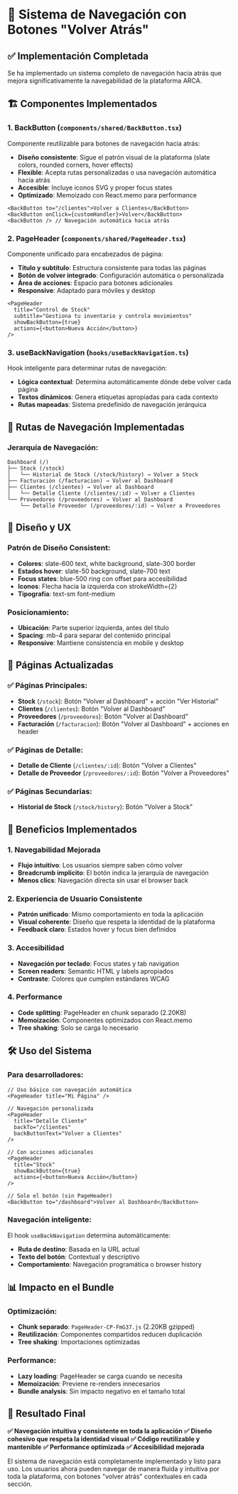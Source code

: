 # 🧭 Sistema de Navegación con Botones "Volver Atrás"

## ✅ Implementación Completada

Se ha implementado un sistema completo de navegación hacia atrás que mejora significativamente la navegabilidad de la plataforma ARCA.

## 🏗️ Componentes Implementados

### 1. **BackButton** (`components/shared/BackButton.tsx`)
Componente reutilizable para botones de navegación hacia atrás:
- **Diseño consistente**: Sigue el patrón visual de la plataforma (slate colors, rounded corners, hover effects)
- **Flexible**: Acepta rutas personalizadas o usa navegación automática hacia atrás
- **Accesible**: Incluye iconos SVG y proper focus states
- **Optimizado**: Memoizado con React.memo para performance

```tsx
<BackButton to="/clientes">Volver a Clientes</BackButton>
<BackButton onClick={customHandler}>Volver</BackButton>
<BackButton /> // Navegación automática hacia atrás
```

### 2. **PageHeader** (`components/shared/PageHeader.tsx`)
Componente unificado para encabezados de página:
- **Título y subtítulo**: Estructura consistente para todas las páginas
- **Botón de volver integrado**: Configuración automática o personalizada
- **Área de acciones**: Espacio para botones adicionales
- **Responsive**: Adaptado para móviles y desktop

```tsx
<PageHeader 
  title="Control de Stock"
  subtitle="Gestiona tu inventario y controla movimientos"
  showBackButton={true}
  actions={<button>Nueva Acción</button>}
/>
```

### 3. **useBackNavigation** (`hooks/useBackNavigation.ts`)
Hook inteligente para determinar rutas de navegación:
- **Lógica contextual**: Determina automáticamente dónde debe volver cada página
- **Textos dinámicos**: Genera etiquetas apropiadas para cada contexto
- **Rutas mapeadas**: Sistema predefinido de navegación jerárquica

## 📍 Rutas de Navegación Implementadas

### **Jerarquía de Navegación:**
```
Dashboard (/)
├── Stock (/stock)
│   └── Historial de Stock (/stock/history) → Volver a Stock
├── Facturación (/facturacion) → Volver al Dashboard
├── Clientes (/clientes) → Volver al Dashboard
│   └── Detalle Cliente (/clientes/:id) → Volver a Clientes
└── Proveedores (/proveedores) → Volver al Dashboard
    └── Detalle Proveedor (/proveedores/:id) → Volver a Proveedores
```

## 🎨 Diseño y UX

### **Patrón de Diseño Consistent:**
- **Colores**: slate-600 text, white background, slate-300 border
- **Estados hover**: slate-50 background, slate-700 text
- **Focus states**: blue-500 ring con offset para accesibilidad
- **Iconos**: Flecha hacia la izquierda con strokeWidth={2}
- **Tipografía**: text-sm font-medium

### **Posicionamiento:**
- **Ubicación**: Parte superior izquierda, antes del título
- **Spacing**: mb-4 para separar del contenido principal
- **Responsive**: Mantiene consistencia en mobile y desktop

## 📱 Páginas Actualizadas

### ✅ **Páginas Principales:**
- **Stock** (`/stock`): Botón "Volver al Dashboard" + acción "Ver Historial"
- **Clientes** (`/clientes`): Botón "Volver al Dashboard"
- **Proveedores** (`/proveedores`): Botón "Volver al Dashboard"
- **Facturación** (`/facturacion`): Botón "Volver al Dashboard" + acciones en header

### ✅ **Páginas de Detalle:**
- **Detalle de Cliente** (`/clientes/:id`): Botón "Volver a Clientes"
- **Detalle de Proveedor** (`/proveedores/:id`): Botón "Volver a Proveedores"

### ✅ **Páginas Secundarias:**
- **Historial de Stock** (`/stock/history`): Botón "Volver a Stock"

## 🚀 Beneficios Implementados

### **1. Navegabilidad Mejorada**
- **Flujo intuitivo**: Los usuarios siempre saben cómo volver
- **Breadcrumb implícito**: El botón indica la jerarquía de navegación
- **Menos clics**: Navegación directa sin usar el browser back

### **2. Experiencia de Usuario Consistente**
- **Patrón unificado**: Mismo comportamiento en toda la aplicación
- **Visual coherente**: Diseño que respeta la identidad de la plataforma
- **Feedback claro**: Estados hover y focus bien definidos

### **3. Accesibilidad**
- **Navegación por teclado**: Focus states y tab navigation
- **Screen readers**: Semantic HTML y labels apropiados
- **Contraste**: Colores que cumplen estándares WCAG

### **4. Performance**
- **Code splitting**: PageHeader en chunk separado (2.20KB)
- **Memoización**: Componentes optimizados con React.memo
- **Tree shaking**: Solo se carga lo necesario

## 🛠️ Uso del Sistema

### **Para desarrolladores:**
```tsx
// Uso básico con navegación automática
<PageHeader title="Mi Página" />

// Navegación personalizada
<PageHeader 
  title="Detalle Cliente"
  backTo="/clientes"
  backButtonText="Volver a Clientes"
/>

// Con acciones adicionales
<PageHeader 
  title="Stock"
  showBackButton={true}
  actions={<button>Nueva Acción</button>}
/>

// Solo el botón (sin PageHeader)
<BackButton to="/dashboard">Volver al Dashboard</BackButton>
```

### **Navegación inteligente:**
El hook `useBackNavigation` determina automáticamente:
- **Ruta de destino**: Basada en la URL actual
- **Texto del botón**: Contextual y descriptivo
- **Comportamiento**: Navegación programática o browser history

## 📊 Impacto en el Bundle

### **Optimización:**
- **Chunk separado**: `PageHeader-CP-FmG37.js` (2.20KB gzipped)
- **Reutilización**: Componentes compartidos reducen duplicación
- **Tree shaking**: Importaciones optimizadas

### **Performance:**
- **Lazy loading**: PageHeader se carga cuando se necesita
- **Memoización**: Previene re-renders innecesarios
- **Bundle analysis**: Sin impacto negativo en el tamaño total

## 🎯 Resultado Final

**✅ Navegación intuitiva y consistente en toda la aplicación**
**✅ Diseño cohesivo que respeta la identidad visual**
**✅ Código reutilizable y mantenible**
**✅ Performance optimizada**
**✅ Accesibilidad mejorada**

El sistema de navegación está completamente implementado y listo para uso. Los usuarios ahora pueden navegar de manera fluida y intuitiva por toda la plataforma, con botones "volver atrás" contextuales en cada sección.